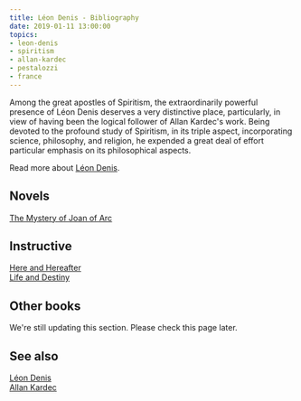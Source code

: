 ```yaml
---
title: Léon Denis - Bibliography
date: 2019-01-11 13:00:00
topics:
- leon-denis
- spiritism
- allan-kardec
- pestalozzi
- france
---
```


Among the great apostles of Spiritism, the extraordinarily powerful presence of
Léon Denis deserves a very distinctive place, particularly, in view of having
been the logical follower of Allan Kardec's work.  Being devoted to the profound
study of Spiritism, in its triple aspect, incorporating science, philosophy, and
religion, he expended a great deal of effort particular emphasis on its
philosophical aspects.

Read more about [Léon Denis](/bio/leon-denis).

## Novels
[The Mystery of Joan of Arc](joan-of-arc)

## Instructive
[Here and Hereafter](here-and-hereafter)  
[Life and Destiny](life-and-destiny)  


## Other books
We're still updating this section. Please check this page later.

## See also
[Léon Denis](/bio/leon-denis)  
[Allan Kardec](/bio/allan-kardec)  


